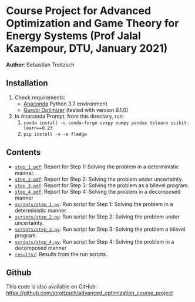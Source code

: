 # Course Project for Advanced Optimization and Game Theory for Energy Systems (Prof Jalal Kazempour, DTU, January 2021)

**Author**: Sebastian Troitzsch

## Installation

1. Check requirements:
    - [Anaconda](https://www.anaconda.com/distribution/) Python 3.7 environment
    - [Gurobi Optimizer](http://www.gurobi.com/) (tested with version 9.1.0)
2. In Anaconda Prompt, from this directory, run:
    1. `conda install -c conda-forge cvxpy numpy pandas tslearn scikit-learn==0.23`
    2. `pip install -v -e fledge`

## Contents

- [`step_1.pdf`](step_1.pdf): Report for Step 1: Solving the problem in a deterministic manner.
- [`step_2.pdf`](step_2.pdf): Report for Step 2: Solving the problem under uncertainty.
- [`step_3.pdf`](step_3.pdf): Report for Step 3: Solving the problem as a bilevel program.
- [`step_4.pdf`](step_4.pdf): Report for Step 4: Solving the problem in a decomposed manner
- [`scripts/step_1.py`](scripts/step_1.py): Run script for Step 1: Solving the problem in a deterministic manner.
- [`scripts/step_2.py`](scripts/step_2.py): Run script for Step 2: Solving the problem under uncertainty.
- [`scripts/step_3.py`](scripts/step_3.py): Run script for Step 3: Solving the problem a bilevel program.
- [`scripts/step_4.py`](scripts/step_4.py): Run script for Step 4: Solving the problem in a decomposed manner
- [`results/`](results/): Results from the run scripts.

## Github

This code is also available on GitHub: <https://github.com/stroitzsch/advanced_optimization_course_project>
